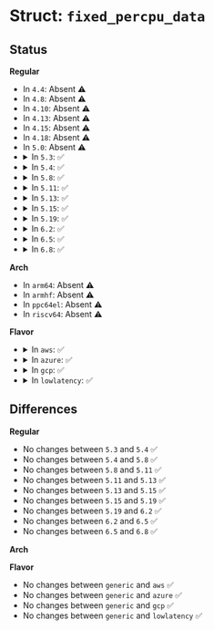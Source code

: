 # Struct: <code>fixed_percpu_data</code>

## Status
<b>Regular</b>
<ul>
<li>
In <code>4.4</code>: Absent ⚠️
</li>
<li>
In <code>4.8</code>: Absent ⚠️
</li>
<li>
In <code>4.10</code>: Absent ⚠️
</li>
<li>
In <code>4.13</code>: Absent ⚠️
</li>
<li>
In <code>4.15</code>: Absent ⚠️
</li>
<li>
In <code>4.18</code>: Absent ⚠️
</li>
<li>
In <code>5.0</code>: Absent ⚠️
</li>
<li>
<details>
<summary>In <code>5.3</code>: ✅</summary>

```c
struct fixed_percpu_data {
    char gs_base[40];
    long unsigned int stack_canary;
};
```
</details>
</li>
<li>
<details>
<summary>In <code>5.4</code>: ✅</summary>

```c
struct fixed_percpu_data {
    char gs_base[40];
    long unsigned int stack_canary;
};
```
</details>
</li>
<li>
<details>
<summary>In <code>5.8</code>: ✅</summary>

```c
struct fixed_percpu_data {
    char gs_base[40];
    long unsigned int stack_canary;
};
```
</details>
</li>
<li>
<details>
<summary>In <code>5.11</code>: ✅</summary>

```c
struct fixed_percpu_data {
    char gs_base[40];
    long unsigned int stack_canary;
};
```
</details>
</li>
<li>
<details>
<summary>In <code>5.13</code>: ✅</summary>

```c
struct fixed_percpu_data {
    char gs_base[40];
    long unsigned int stack_canary;
};
```
</details>
</li>
<li>
<details>
<summary>In <code>5.15</code>: ✅</summary>

```c
struct fixed_percpu_data {
    char gs_base[40];
    long unsigned int stack_canary;
};
```
</details>
</li>
<li>
<details>
<summary>In <code>5.19</code>: ✅</summary>

```c
struct fixed_percpu_data {
    char gs_base[40];
    long unsigned int stack_canary;
};
```
</details>
</li>
<li>
<details>
<summary>In <code>6.2</code>: ✅</summary>

```c
struct fixed_percpu_data {
    char gs_base[40];
    long unsigned int stack_canary;
};
```
</details>
</li>
<li>
<details>
<summary>In <code>6.5</code>: ✅</summary>

```c
struct fixed_percpu_data {
    char gs_base[40];
    long unsigned int stack_canary;
};
```
</details>
</li>
<li>
<details>
<summary>In <code>6.8</code>: ✅</summary>

```c
struct fixed_percpu_data {
    char gs_base[40];
    long unsigned int stack_canary;
};
```
</details>
</li>
</ul>
<b>Arch</b>
<ul>
<li>
In <code>arm64</code>: Absent ⚠️
</li>
<li>
In <code>armhf</code>: Absent ⚠️
</li>
<li>
In <code>ppc64el</code>: Absent ⚠️
</li>
<li>
In <code>riscv64</code>: Absent ⚠️
</li>
</ul>
<b>Flavor</b>
<ul>
<li>
<details>
<summary>In <code>aws</code>: ✅</summary>

```c
struct fixed_percpu_data {
    char gs_base[40];
    long unsigned int stack_canary;
};
```
</details>
</li>
<li>
<details>
<summary>In <code>azure</code>: ✅</summary>

```c
struct fixed_percpu_data {
    char gs_base[40];
    long unsigned int stack_canary;
};
```
</details>
</li>
<li>
<details>
<summary>In <code>gcp</code>: ✅</summary>

```c
struct fixed_percpu_data {
    char gs_base[40];
    long unsigned int stack_canary;
};
```
</details>
</li>
<li>
<details>
<summary>In <code>lowlatency</code>: ✅</summary>

```c
struct fixed_percpu_data {
    char gs_base[40];
    long unsigned int stack_canary;
};
```
</details>
</li>
</ul>

## Differences
<b>Regular</b>
<ul>
<li>
No changes between <code>5.3</code> and <code>5.4</code> ✅
</li>
<li>
No changes between <code>5.4</code> and <code>5.8</code> ✅
</li>
<li>
No changes between <code>5.8</code> and <code>5.11</code> ✅
</li>
<li>
No changes between <code>5.11</code> and <code>5.13</code> ✅
</li>
<li>
No changes between <code>5.13</code> and <code>5.15</code> ✅
</li>
<li>
No changes between <code>5.15</code> and <code>5.19</code> ✅
</li>
<li>
No changes between <code>5.19</code> and <code>6.2</code> ✅
</li>
<li>
No changes between <code>6.2</code> and <code>6.5</code> ✅
</li>
<li>
No changes between <code>6.5</code> and <code>6.8</code> ✅
</li>
</ul>
<b>Arch</b>
<ul>
</ul>
<b>Flavor</b>
<ul>
<li>
No changes between <code>generic</code> and <code>aws</code> ✅
</li>
<li>
No changes between <code>generic</code> and <code>azure</code> ✅
</li>
<li>
No changes between <code>generic</code> and <code>gcp</code> ✅
</li>
<li>
No changes between <code>generic</code> and <code>lowlatency</code> ✅
</li>
</ul>
